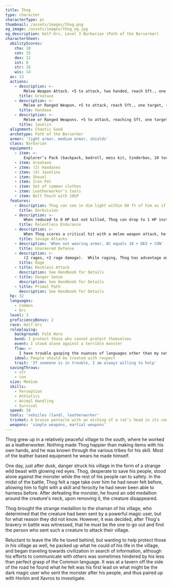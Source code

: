 ```yaml
---
title: Thog
type: character
characterType: pc
thumbnail: /assets/images/thog.png
og_image: /assets/images/thog_og.jpg
og_description: Half-Orc, Level 3 Barbarian (Path of the Berserker)
characterSheet:
  abilityScores:
    cha: 10
    con: 15
    dex: 12
    int: 8
    str: 16
    wis: 14
  ac: 13
  actions:
    - description: >-
        Melee Weapon Attack. +5 to attack, two handed, reach 5ft., one target (1d12+3 slashing damage)
      title: Greataxe
    - description: >-
        Melee or Ranged Weapon. +5 to attack, reach 5ft., one target, (1d6+3) slashing damage, ranged (20/60), (1d6+3) slashing damage
      title: Handaxe
    - description: >-
        Melee or Ranged Weapons. +5 to attack, reaching 5ft, one target, (1d6+3) piercing damage, ranged (30/120), (1d6+3) slashing damage
      title: Javelin
  alignment: Chaotic Good
  archetype: Path of the Berserker
  armor: 'light armor, medium armor, shields'
  class: Barbarian
  equipment:
    - item: >-
        Explorer’s Pack (backpack, bedroll, mess kit, tinderbox, 10 torches, 10 days of rations, and a waterskin.  Pack has 50 ft of hempen rope strapped to the side of it)
    - item: Greataxe
    - item: (2) Handaxes
    - item: (4) Javelins
    - item: Shovel
    - item: Iron Pot
    - item: Set of common clothes
    - item: Leatherworker’s tools
    - item: Belt Pouch with 10GP
  features:
    - description: Thog can see in dim light within 60 ft of him as if it was bright light
      title: Darkvision
    - description: >-
        When reduced to 0 HP but not killed, Thog can drop to 1 HP instead. Can be used once per long rest.
      title: Relentless Endurance
    - description: >-
        When Thog scores a critical hit with a melee weapon attack, he can roll one of the weapon’s extra damage dice one additional time and add it to the extra damage of the critical hit.
      title: Savage Attacks
    - description: 'When not wearing armor, AC equals 10 + DEX + CON'
      title: Unarmored Defense
    - description: >-
        (2 rages, +2 rage damage).  While raging, Thog has advantage on STR based checks and saving throws.  When Thog makes a melee weapon attack using STR, he gains a +2 bonus to the damage roll.  Rage lasts for one minute, and Thog gets two rages per long rest.
      title: Rage
    - title: Reckless Attack
      description: See Handbook for Details
    - title: Danger Sense
      description: See Handbook for Details
    - title: Primal Path
      description: See Handbook for Details
  hp: 32
  languages:
    - Common
    - Orc
  level: 3
  proficiencyBonus: 2
  race: Half-Orc
  roleplaying:
    background: Folk Hero
    bond: I protect those who cannot protect themselves
    event: I stood alone against a terrible monster
    flaw: >-
      I have trouble gasping the nuances of languages other than my native tongue, and sometimes have difficulties in expressing myself
    ideal: People should be treated with respect
    trait: 'If someone is in trouble, I am always willing to help'
  savingThrows:
    - str
    - con
  size: Medium
  skills:
    - Perception
    - Athletics
    - Animal Handling
    - Survival
  speed: 30
  tools: 'vehicles (land), leatherworker'
  trinket: A bronze pentacle with an etching of a rat's head in its center
  weapons: 'simple weapons, martial weapons'
---
```

Thog grew up in a relatively peaceful village to the south, where 
he worked as a leatherworker. Nothing made Thog happier than making items with his own hands, and he was known through the various tribes for his skill. Most of the leather based equipment he wears he made himself.

One day, just after dusk, danger struck his village in the form of a strange wild beast with glowing red eyes. Thog, desperate to save his people, stood alone against the monster while the rest of his people ran to safety. In the midst of the battle, Thog felt a rage take over him he had never felt before, allowing him to fight with a skill and ferocity he had never been able to harness before. After defeating the monster, he found an odd medallion around the creature's neck, upon removing it, the creature disappeared.

Thog brought the strange medallion to the shaman of his village, who determined that the creature had been sent by a powerful magic user, but for what reason they did not know. However, it was decided, after Thog's bravery in battle was witnessed, that he must be the one to go out and find the person who sent such a creature to attack their village.

Reluctant to leave the life he loved behind, but wanting to help protect those in his village as well, he packed up what he could of his life in the village, and began traveling towards civilization in search of information, although his efforts to communicate with others was sometimes hindered by his less than perfect grasp of the Common language. It was at a tavern off the side of the road he found what he felt was his first lead on what might be the dark magic user who sent the monster after his people, and thus paired up with Horbin and Xavros to investigate.



